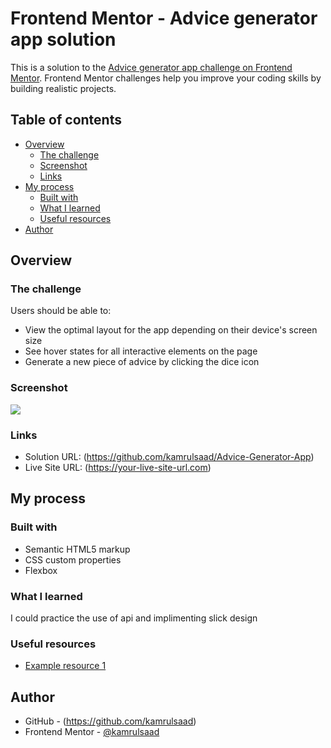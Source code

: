 # Frontend Mentor - Advice generator app solution

This is a solution to the [Advice generator app challenge on Frontend Mentor](https://www.frontendmentor.io/challenges/advice-generator-app-QdUG-13db). Frontend Mentor challenges help you improve your coding skills by building realistic projects.

## Table of contents

- [Overview](#overview)
  - [The challenge](#the-challenge)
  - [Screenshot](#screenshot)
  - [Links](#links)
- [My process](#my-process)
  - [Built with](#built-with)
  - [What I learned](#what-i-learned)
  - [Useful resources](#useful-resources)
- [Author](#author)

## Overview

### The challenge

Users should be able to:

- View the optimal layout for the app depending on their device's screen size
- See hover states for all interactive elements on the page
- Generate a new piece of advice by clicking the dice icon



### Screenshot

![](./images/Screenshot%202022-03-14%20013655.png.jpg)


### Links

- Solution URL: (https://github.com/kamrulsaad/Advice-Generator-App)
- Live Site URL: (https://your-live-site-url.com)

## My process

### Built with

- Semantic HTML5 markup
- CSS custom properties
- Flexbox

### What I learned

I could practice the use of api and implimenting slick design

### Useful resources

- [Example resource 1](https://www.w3schools.com) 

## Author

- GitHub - (https://github.com/kamrulsaad)
- Frontend Mentor - [@kamrulsaad](https://www.frontendmentor.io/profile/kamrulsaad)

